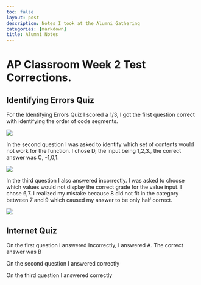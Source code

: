 ```yaml
---
toc: false
layout: post
description: Notes I took at the Alumni Gathering
categories: [markdown]
title: Alumni Notes
---
```


# AP Classroom Week 2 Test Corrections.

## Identifying Errors Quiz

For the Identifying Errors Quiz I scored a 1/3, I got the first question correct with identifying the order of code segments.

![]({{site.baseurl}}/APCQ1.png/)

In the second question I was asked to identify which set of contents would not work for the function. I chose D, the input being 1,2,3., the correct answer was C, -1,0,1.

![]({{site.baseurl}}/images/APCQ2.png)

In the third question I also answered incorrectly. I was asked to choose which values would not display the correct grade for the value input. I chose 6,7. I realized my mistake because 8 did not fit in the category between 7 and 9 which caused my answer to be only half correct.

![]({{site.baseurl}}/images/APC3.png)

## Internet Quiz

On the first question I answered Incorrectly, I answered A. The correct answer was B

On the second question I answered correctly

On the third question I answered correctly